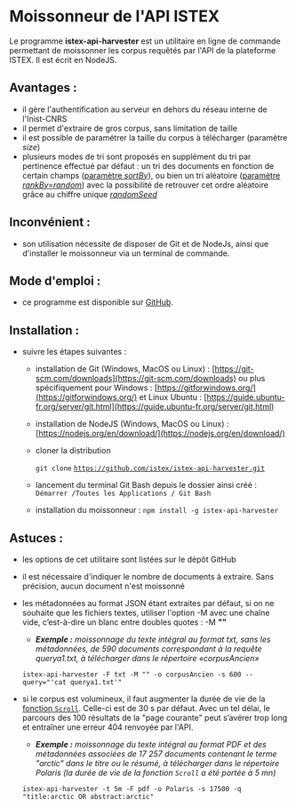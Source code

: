 # Moissonneur de l'API ISTEX

Le programme **istex-api-harvester** est un utilitaire en ligne de commande permettant de moissonner les corpus requêtés par l'API de la plateforme ISTEX. Il est écrit en NodeJS.

## **Avantages** :  

* il gère l'authentification au serveur en dehors du réseau interne de l'Inist-CNRS
* il permet d'extraire de gros corpus, sans limitation de taille
* il est possible de paramétrer la taille du corpus à télécharger \(paramètre _size_\)
* plusieurs modes de tri sont proposés en supplément du tri par pertinence effectué par défaut :  un tri des documents en fonction de certain champs \([paramètre _sortBy_](../../api/results/sortby.md)\), ou bien un tri aléatoire \([paramètre _rankBy=random_](../../api/results/scoring.md)\) avec la possibilité de retrouver cet ordre aléatoire  grâce au chiffre unique [_randomSeed_](../../api/results/scoring.md)

## **Inconvénient** : 

* son utilisation nécessite de disposer de Git et de NodeJs, ainsi que d'installer le moissonneur via un terminal de commande.

## **Mode d'emploi :** 

* ce programme est disponible sur [GitHub](https://github.com/istex/istex-api-harvester).

## **Installation :** 

* suivre les étapes suivantes :
  * installation de Git \(Windows, MacOS ou Linux\) : [https://git-scm.com/downloads](https://git-scm.com/downloads) ou plus spécifiquement pour Windows : [https://gitforwindows.org/](https://gitforwindows.org/) et Linux Ubuntu : [https://guide.ubuntu-fr.org/server/git.html](https://guide.ubuntu-fr.org/server/git.html)
  * installation de NodeJS \(Windows, MacOS ou Linux\) : [https://nodejs.org/en/download/](https://nodejs.org/en/download/)
  * cloner la distribution

    `git clone` [`https://github.com/istex/istex-api-harvester.git`](https://github.com/istex/istex-api-harvester.git)

  * lancement du terminal Git Bash depuis le dossier ainsi créé : `Démarrer /Toutes les Applications / Git Bash`
  * installation du moissonneur : `npm install -g istex-api-harvester`

## **Astuces :**

* les options de cet utilitaire sont listées sur le dépôt GitHub 
* il est nécessaire d'indiquer le nombre de documents à extraire. Sans précision, aucun document n'est moissonné
* les métadonnées au format JSON étant extraites par défaut, si on ne souhaite que les fichiers textes, utiliser l'option -M avec une chaîne vide, c’est-à-dire un blanc entre doubles quotes : -M **""**

  * _**Exemple :** moissonnage du texte intégral au format txt, sans les métadonnées, de 590 documents correspondant à la requête querya1.txt, à télécharger dans le répertoire «corpusAncien»_

  `istex-api-harvester -F txt -M "" -o corpusAncien -s 600 --query="'cat querya1.txt'"`

* si le corpus est volumineux, il faut augmenter la durée de vie de la [fonction `Scroll`](../../api/results/scroll.md). Celle-ci est de 30 s par défaut. Avec un tel délai, le parcours des 100 résultats de la "page courante" peut s’avérer trop long et entraîner une erreur 404 renvoyée par l'API.

  * _**Exemple :** moissonnage du texte intégral au format PDF et des métadonnées associées de 17 257 documents contenant le terme "arctic" dans le titre ou le résumé, à télécharger dans le répertoire Polaris \(la durée de vie de la fonction `Scroll` a été portée à 5 mn\)_

  `istex-api-harvester -t 5m -F pdf -o Polaris -s 17500 -q "title:arctic OR abstract:arctic"`

